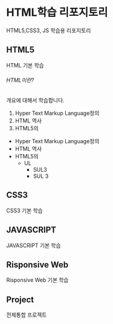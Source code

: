 # HTML학습 리포지토리
HTML5,CSS3, JS 학습용 리포지토리 

## HTML5 
HTML 기본 학습

###### HTML이란?
개요에 대해서 학습합니다.
1. Hyper Text Markup Language정의
2. HTML 역사
3. HTML5의 

- Hyper Text Markup Language정의
- HTML 역사
- HTML5의 
  - UL
      - SUL3
      - SUL 3


## CSS3
CSS3 기본 학습

## JAVASCRIPT 
JAVASCRIPT 기본 학습

## Risponsive Web
Risponsive Web 기본 학습

## Project
전체통합 프로젝트
